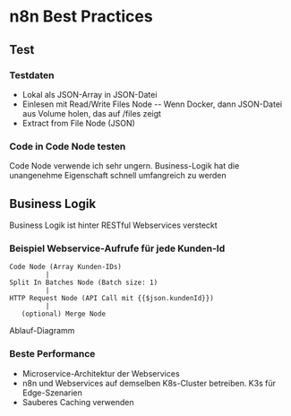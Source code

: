 # n8n Best Practices

## Test

### Testdaten

- Lokal als JSON-Array in JSON-Datei
- Einlesen mit Read/Write Files Node
-- Wenn Docker, dann JSON-Datei aus Volume holen, das auf /files zeigt
- Extract from File Node (JSON)

### Code in Code Node testen

Code Node verwende ich sehr ungern. Business-Logik hat die unangenehme Eigenschaft schnell umfangreich zu werden

## Business Logik

Business Logik ist hinter RESTful Webservices versteckt

### Beispiel Webservice-Aufrufe für jede Kunden-Id 

```matematica
Code Node (Array Kunden-IDs)
         |
Split In Batches Node (Batch size: 1)
         |
HTTP Request Node (API Call mit {{$json.kundenId}})
         |
   (optional) Merge Node
```
Ablauf-Diagramm

### Beste Performance

- Microservice-Architektur der Webservices
- n8n und Webservices auf demselben K8s-Cluster betreiben. K3s für Edge-Szenarien
- Sauberes Caching verwenden
